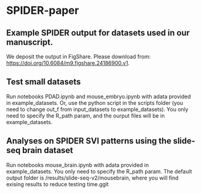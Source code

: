 # SPIDER-paper

## Example SPIDER output for datasets used in our manuscript.
We deposit the output in FigShare. Please download from: https://doi.org/10.6084/m9.figshare.24186900.v1.

## Test small datasets
Run notebooks PDAD.ipynb and mouse_embryo.ipynb with adata provided in example_datasets. Or, use the python script in the scripts folder (you need to change out_f from input_datasets to example_datasets). You only need to specify the R_path param, and the ourput files will be in example_datasets.

## Analyses on SPIDER SVI patterns using the slide-seq brain dataset
Run notebooks mouse_brain.ipynb with adata provided in example_datasets. You only need to specify the R_path param. The default output folder is /results/slide-seq-v2/mousebrain, where you will find exising results to reduce testing time.ggit 
